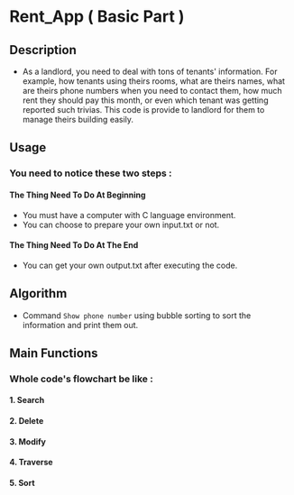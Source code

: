 # Rent_App ( Basic Part )

## Description
- As a landlord, you need to deal with tons of tenants' information. For example, how tenants using theirs rooms, what are theirs names, what are theirs phone numbers when you need to contact them, how much rent they should pay this month, or even which tenant was getting reported such trivias. This code is provide to landlord for them to manage theirs building easily.
## Usage
### You need to notice these two steps : 
#### The Thing Need To Do At Beginning
- You must have a computer with C language environment.
- You can choose to prepare your own input.txt or not.
#### The Thing Need To Do At The End
- You can get your own output.txt after executing the code.
## Algorithm
- Command `Show phone number` using bubble sorting to sort the information and print them out.
## Main Functions
### Whole code's flowchart be like :
#### 1. Search

#### 2. Delete

#### 3. Modify

#### 4. Traverse

#### 5. Sort

